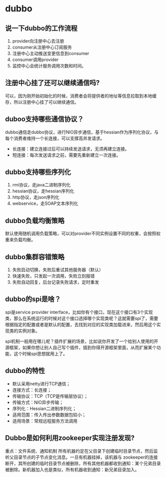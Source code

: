 # dubbo

## 说一下dubbo的工作流程
1. provider向注册中心去注册
2. consumer从注册中心订阅服务
3. 注册中心主动推送变更信息到consumer
4. consumer调用provider
5. 监控中心会统计服务调用次数和时间。

## 注册中心挂了还可以继续通信吗?
可以，因为刚开始初始化的时候，消费者会将提供者的地址等信息拉取到本地缓存，所以注册中心挂了可以继续通信。

## duboo支持哪些通信协议？
dubbo通信走dubbo协议，进行NIO异步通信，基于hessian作为序列化协议，与每个消费者维持一个长连接，可以支撑高并发请求。

- 长连接：建立连接过后可以持续发送请求，无须再建立连接。
- 短连接：每次发送请求之前，需要先重新建立一次连接。

## dubbo支持哪些序列化
1. rmi协议，走java二进制序列化
2. hessian协议，走hessian序列化
3. http协议，走json序列化
4. webservice，走SOAP文本序列化

## dubbo负载均衡策略
默认使用随机调用负载策略，可以对provider不同实例设置不同的权重，会按照权重来负载均衡。

## dubbo集群容错策略
1. 失败启动切换，失败后重试其他服务器（默认）
2. 快速失败，只发起一次调用，失败立刻报错
3. 失败自动回复，后台记录失败请求，定时重发

## dubbo的spi是啥？
spi是service provider interface，比如你有个接口，现在这个接口有3个实现类，那么在系统运行的时候对这个接口选择哪个实现类呢？这就需要spi了，需要根据指定的配置或者是默认的配置，去找到对应的实现类加载进来，然后用这个实现类的实例对象。

spi机制一般用在哪儿呢？插件扩展的场景，比如说你开发了一个给别人使用的开源框架，如果你想让别人自己写个插件，插到你得开源框架里面，从而扩展某个功能，这个时候spi思想就用上了。

## dubbo的特性
- 默认采用netty进行TCP通信；
- 连接方式：长连接；
- 传输协议：TCP（TCP是传输层协议）；
- 传输方式：NIO异步传输；
- 序列化：Hessian二进制序列化；
- 适用范围：传入传出参数数据包较小；
- 适用场景：常规远程服务方法调用

## Dubbo是如何利用zookeeper实现注册发现?
重点：文件系统、通知机制
所有机器约定在父目录下创建临时目录节点，然后监听父目录节点的子节点变化消息。一旦有机器挂掉，该机器与 zookeeper的连接断开，其所创建的临时目录节点被删除，所有其他机器都收到通知：某个兄弟目录被删除。新机器加入也是类似，所有机器收到通知：新兄弟目录加入。